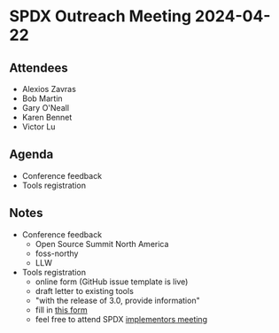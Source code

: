 # SPDX Outreach Meeting 2024-04-22

## Attendees

* Alexios Zavras
* Bob Martin
* Gary O'Neall
* Karen Bennet
* Victor Lu
 
## Agenda

* Conference feedback
* Tools registration


## Notes

* Conference feedback
  * Open Source Summit North America
  * foss-northy
  * LLW
* Tools registration
  * online form (GitHub issue template is live)
  * draft letter to existing tools
  * "with the release of 3.0, provide information"
  * fill in [this form](https://github.com/spdx/outreach/issues/new?assignees=&labels=tools&projects=&template=add-tool.yaml&title=%5BTool+Request%5D%3A+)
  * feel free to attend SPDX [implementors meeting](https://github.com/spdx/meetings#implementers-group-meetings)

